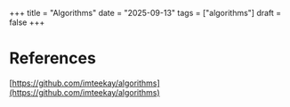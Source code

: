 +++
title = "Algorithms"
date = "2025-09-13"
tags = ["algorithms"]
draft = false
+++

# References

[https://github.com/imteekay/algorithms](https://github.com/imteekay/algorithms)
